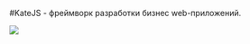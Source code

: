 
#KateJS - фреймворк разработки бизнес web-приложений.

<img src="https://github.com/romannep/katejs-docs/raw/master/docs/assets/img/assistant-demo.png">
